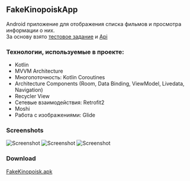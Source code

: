 ## FakeKinopoiskApp

Android приложение для отображения списка фильмов и просмотра информации о них. 
<br>
За основу взято [тестовое задание](https://docs.google.com/document/d/1syJtP2kFDXX8XROuvDpk3jajWeRz_QkR7gho9eFD1Y4/edit?usp=sharing) и [Api](https://s3-eu-west-1.amazonaws.com/sequeniatesttask/films.json)

### Технологии, используемые в проекте:
* Kotlin
* MVVM Architecture
* Многопоточность: Kotlin Coroutines
* Architecture Components (Room, Data Binding, ViewModel, Livedata, Navigation)
* Recycler View
* Сетевые взаимодействия: Retrofit2
* Moshi
* Работа с изображениями: Glide

### Screenshots

![Screenshot](https://i.postimg.cc/3w2fzcJS/Screenshot-1630217660.png)
![Screenshot](https://i.postimg.cc/13SZXwnj/Screenshot-1630217674.png)
![Screenshot](https://i.postimg.cc/RhgDXJVv/Screenshot-1630217655.png)

### Download
[FakeKinopoisk.apk](https://github.com/Codredi/FakeKinopoiskApp/blob/master/preview_images/FakeKinopoisk.apk?raw=true)

